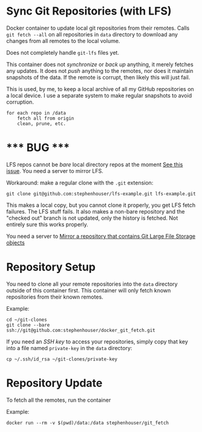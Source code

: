 # Sync Git Repositories (with LFS)

Docker container to update local git repositories from their remotes.
Calls `git fetch --all` on all repositories in `data` directory to
download any changes from all remotes to the local volume.

Does not completely handle `git-lfs` files yet.

This container does not *synchronize* or *back up* anything, it merely fetches any updates. It does not *push* anything to the remotes, nor does it maintain snapshots of the data. If the remote is corrupt, then likely this will just fail.

This is used, by me, to keep a local archive of all my GitHub repositories on a local device. I use a separate system to make regular snapshots to avoid corruption.

```
for each repo in /data
	fetch all from origin
	clean, prune, etc.
```

# *** BUG ***

LFS repos cannot be *bare* local directory repos at the moment [See this issue](https://github.com/git-lfs/git-lfs/issues/2342). You need a server to mirror LFS.

Workaround: make a regular clone with the `.git` extension:
```
git clone git@github.com:stephenhouser/lfs-example.git lfs-example.git
```

This makes a local copy, but you cannot clone it properly, you get LFS fetch failures. The LFS stuff fails. It also makes a non-bare repository and the "checked out" branch is not updated, only the history is fetched. Not entirely sure this works properly.

You need a server to [Mirror a repository that contains Git Large File Storage objects](https://help.github.com/enterprise/2.8/user/articles/duplicating-a-repository/#mirroring-a-repository-that-contains-git-large-file-storage-objects)


# Repository Setup

You need to clone all your remote repositories into the `data` directory outside of this container first. This container will only fetch known repositories from their known remotes.

Example:
```
cd ~/git-clones
git clone --bare ssh://git@github.com:stephenhouser/docker_git_fetch.git
```

If you need an *SSH key* to access your repositories, simply copy that key into a file named `private-key` in the `data` directory:

```
cp ~/.ssh/id_rsa ~/git-clones/private-key
```

# Repository Update

To fetch all the remotes, run the container

Example:
```
docker run --rm -v $(pwd)/data:/data stephenhouser/git_fetch
```

